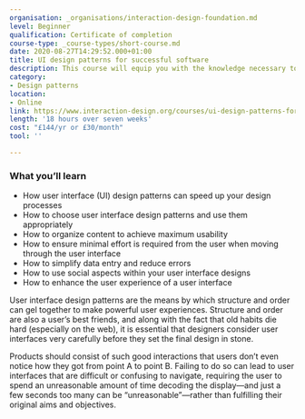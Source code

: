 ```yaml
---
organisation: _organisations/interaction-design-foundation.md
level: Beginner
qualification: Certificate of completion
course-type: _course-types/short-course.md
date: 2020-08-27T14:29:52.000+01:00
title: UI design patterns for successful software
description: This course will equip you with the knowledge necessary to select the most appropriate display methods and solve common design problems affecting existing user interfaces.
category:
- Design patterns
location:
- Online
link: https://www.interaction-design.org/courses/ui-design-patterns-for-successful-software
length: '18 hours over seven weeks'
cost: "£144/yr or £30/month"
tool: ''

---
```

### What you’ll learn

* How user interface (UI) design patterns can speed up your design processes
* How to choose user interface design patterns and use them appropriately
* How to organize content to achieve maximum usability
* How to ensure minimal effort is required from the user when moving through the user interface
* How to simplify data entry and reduce errors
* How to use social aspects within your user interface designs
* How to enhance the user experience of a user interface

User interface design patterns are the means by which structure and order can gel together to make powerful user experiences. Structure and order are also a user’s best friends, and along with the fact that old habits die hard (especially on the web), it is essential that designers consider user interfaces very carefully before they set the final design in stone. 

Products should consist of such good interactions that users don’t even notice how they got from point A to point B. Failing to do so can lead to user interfaces that are difficult or confusing to navigate, requiring the user to spend an unreasonable amount of time decoding the display—and just a few seconds too many can be “unreasonable”—rather than fulfilling their original aims and objectives.